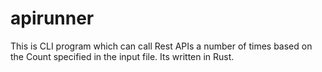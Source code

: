 # apirunner
This is CLI program which can call Rest APIs a number of times based on the Count specified in the input file. Its written in Rust. 
